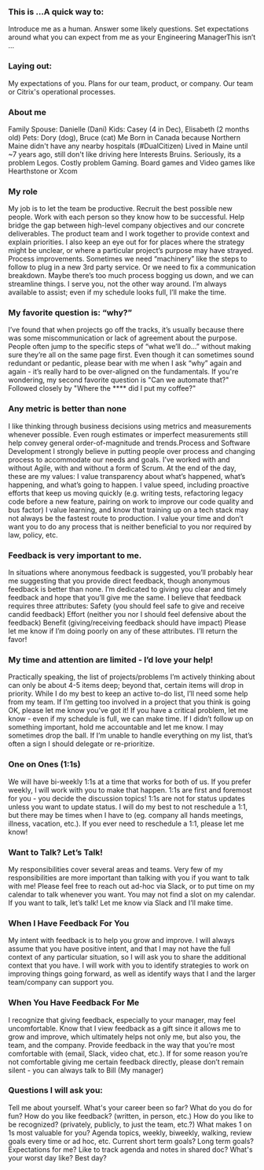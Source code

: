 ### This is ...A quick way to:
Introduce me as a human.
Answer some likely questions.
Set expectations around what you can expect from me as your Engineering ManagerThis isn’t ...
### Laying out:
My expectations of you.
Plans for our team, product, or company.
Our team or Citrix's operational processes.

### About me
Family
Spouse: Danielle (Dani)
Kids: Casey (4 in Dec), Elisabeth (2 months old)
Pets: Dory (dog), Bruce (cat)
Me
Born in Canada because Northern Maine didn't have any nearby hospitals (#DualCitizen)
Lived in Maine until ~7 years ago, still don't like driving here
Interests
Bruins. Seriously, its a problem
Legos. Costly problem
Gaming. Board games and Video games like Hearthstone or Xcom

### My role
My job is to let the team be productive.
Recruit the best possible new people. 
Work with each person so they know how to be successful.
Help bridge the gap between high-level company objectives and our concrete deliverables. The product team and I work together to provide context and explain priorities. I also keep an eye out for for places where the strategy might be unclear, or where a particular project’s purpose may have strayed.
Process improvements. Sometimes we need “machinery” like the steps to follow to plug in a new 3rd party service. Or we need to fix a communication breakdown. Maybe there’s too much process bogging us down, and we can streamline things.
I serve you, not the other way around. I’m always available to assist; even if my schedule looks full, I’ll make the time.
### My favorite question is: “why?”
I’ve found that when projects go off the tracks, it’s usually because there was some miscommunication or lack of agreement about the purpose. People often jump to the specific steps of “what we’ll do…” without making sure they’re all on the same page first. Even though it can sometimes sound redundant or pedantic, please bear with me when I ask “why” again and again - it’s really hard to be over-aligned on the fundamentals.
If you're wondering, my second favorite question is "Can we automate that?"
Followed closely by "Where the \**** did I put my coffee?"
### Any metric is better than none
I like thinking through business decisions using metrics and measurements whenever possible. Even rough estimates or imperfect measurements still help convey general order-of-magnitude and trends.Process and Software Development
I strongly believe in putting people over process and changing process to accommodate our needs and goals. I’ve worked with and without Agile, with and without a form of Scrum. At the end of the day, these are my values: 
I value transparency about what’s happened, what’s happening, and what’s going to happen.
I value speed, including proactive efforts that keep us moving quickly (e.g. writing tests, refactoring legacy code before a new feature, pairing on work to improve our code quality and bus factor)
I value learning, and know that training up on a tech stack may not always be the fastest route to production.
I value your time and don’t want you to do any process that is neither beneficial to you nor required by law, policy, etc.

### Feedback is very important to me.
In situations where anonymous feedback is suggested, you’ll probably hear me suggesting that you provide direct feedback, though anonymous feedback is better than none. I’m dedicated to giving you clear and timely feedback and hope that you’ll give me the same. I believe that feedback requires three attributes:
Safety (you should feel safe to give and receive candid feedback) 
Effort (neither you nor I should feel defensive about the feedback) 
Benefit (giving/receiving feedback should have impact)
Please let me know if I’m doing poorly on any of these attributes. I’ll return the favor!

### My time and attention are limited - I’d love your help!
Practically speaking, the list of projects/problems I’m actively thinking about can only be about 4-5 items deep; beyond that, certain items will drop in priority. While I do my best to keep an active to-do list, I’ll need some help from my team.
If I’m getting too involved in a project that you think is going OK, please let me know you’ve got it!
If you have a critical problem, let me know - even if my schedule is full, we can make time.
If I didn’t follow up on something important, hold me accountable and let me know. I may sometimes drop the ball. If I’m unable to handle everything on my list, that’s often a sign I should delegate or re-prioritize.

### One on Ones (1:1s)
 We will have bi-weekly 1:1s at a time that works for both of us. If you prefer weekly, I will work with you to make that happen. 
1:1s are first and foremost for you - you decide the discussion topics! 
1:1s are not for status updates unless you want to update status.
I will do my best to not reschedule a 1:1, but there may be times when I have to (eg. company all hands meetings, illness, vacation, etc.).
If you ever need to reschedule a 1:1, please let me know!

### Want to Talk? Let’s Talk!
My responsibilities cover several areas and teams.
Very few of my responsibilities are more important than talking with you if you want to talk with me!
Please feel free to reach out ad-hoc via Slack, or to put time on my calendar to talk whenever you want.
You may not find a slot on my calendar.
If you want to talk, let’s talk!
Let me know via Slack and I’ll make time.

### When I Have Feedback For You
My intent with feedback is to help you grow and improve.
I will always assume that you have positive intent, and that I may not have the full context of any particular situation, so I will ask you to share the additional context that you have.
I will work with you to identify strategies to work on improving things going forward, as well as identify ways that I and the larger team/company can support you.

### When You Have Feedback For Me
I recognize that giving feedback, especially to your manager, may feel uncomfortable. Know that I view feedback as a gift since it allows me to grow and improve, which ultimately helps not only me, but also you, the team, and the company.
Provide feedback in the way that you’re most comfortable with (email, Slack, video chat, etc.).
If for some reason you’re not comfortable giving me certain feedback directly, please don’t remain silent - you can always talk to Bill (My manager)

### Questions I will ask you: 
Tell me about yourself. What's your career been so far? What do you do for fun?
How do you like feedback? (written, in person, etc.)
How do you like to be recognized? (privately, publicly, to just the team, etc.?)
What makes 1 on 1s most valuable for you? Agenda topics, weekly, biweekly, walking, review goals every time or ad hoc, etc.
Current short term goals? Long term goals?
Expectations for me?
Like to track agenda and notes in shared doc? 
What's your worst day like? Best day?

